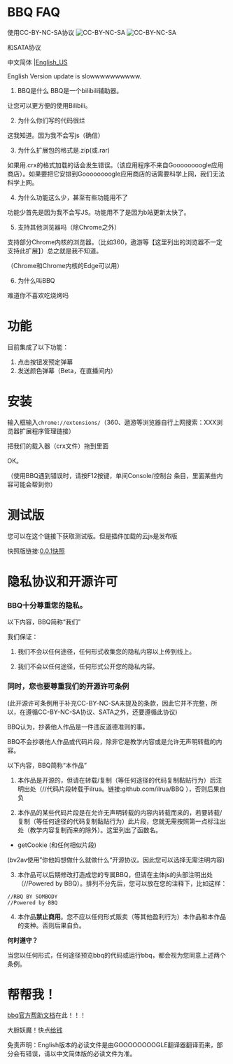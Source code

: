 # BBQ FAQ
使用CC-BY-NC-SA协议
![CC-BY-NC-SA](https://ftp.bmp.ovh/imgs/2021/02/df22baa994decdf5.png)
![CC-BY-NC-SA](https://ftp.bmp.ovh/imgs/2021/02/b71d5f70bd1f17a4.png)

和SATA协议

中文简体 |[English_US](https://github.com/ilrua/BBQ/blob/main/en_us.md)

English Version update is slowwwwwwwwww.
1. BBQ是什么
BBQ是一个bilibili辅助器。

让您可以更方便的使用Bilibili。

2. 为什么你们写的代码很烂

这我知道。因为我不会写js（确信）

3. 为什么扩展包的格式是.zip(或.rar)

如果用.crx的格式加载的话会发生错误。（该应用程序不来自Goooooooogle应用商店）。如果要把它安排到Goooooooogle应用商店的话需要科学上网，我们无法科学上网。

4. 为什么功能这么少，甚至有些功能用不了

功能少首先是因为我不会写JS。功能用不了是因为b站更新太快了。

5. 支持其他浏览器吗（除Chrome之外）

支持部分Chrome内核的浏览器。（比如360，遨游等【这里列出的浏览器不一定支持此扩展】）总之就是我不知道。

（Chrome和Chrome内核的Edge可以用）

6. 为什么叫BBQ

难道你不喜欢吃烧烤吗
# 功能
目前集成了以下功能：
1. 点击按钮发预定弹幕
2. 发送颜色弹幕（Beta，在直播间内）

# 安装

输入框输入`chrome://extensions/`（360、遨游等浏览器自行上网搜索：XXX浏览器扩展程序管理链接）

把我们的载入器（crx文件）拖到里面

OK。

（使用BBQ遇到错误时，请按F12按键，单间Console/控制台 条目，里面某些内容可能会帮到你）


# 测试版

您可以在这个链接下获取测试版。但是插件加载的云js是发布版

快照版链接:[0.0.1快照](https://github.com/ilrua/BBQ/blob/main/flashpic/bbq0.0.1.crx)

# 隐私协议和开源许可

### **BBQ十分尊重您的隐私。**

以下内容，BBQ简称“我们”

我们保证：

1. 我们不会以任何途径，任何形式收集您的隐私内容以上传到线上。

2. 我们不会以任何途径，任何形式公开您的隐私内容。

### 同时，您也要尊重我们的**开源许可条例**

(此开源许可条例用于补充CC-BY-NC-SA未提及的条款，因此它并不完整，所以，在遵循CC-BY-NC-SA协议、SATA之外，还要遵循此协议)

BBQ认为，抄袭他人作品是一件违反道德准则的事。

BBQ不会抄袭他人作品或代码片段，除非它是教学内容或是允许无声明转载的内容。

以下内容，BBQ简称“本作品”

1. 本作品是开源的，但请在转载/复制（等任何途径的代码复制黏贴行为）后注明出处（//代码片段转载于ilrua。链接:github.com/ilrua/BBQ ），否则后果自负

2. 本作品的某些代码片段是在允许无声明转载的内容内转载而来的，若要转载/复制（等任何途径的代码复制黏贴行为）此片段，您就无需按照第一点标注出处（教学内容复制而来的除外）。这里列出了函数名。

* getCookie (和任何相似片段)

(bv2av使用”你他妈想做什么就做什么“开源协议。因此您可以选择无需注明内容)

3. 本作品可以后期修改打造成您的专属BBQ，但请在主体js的头部注明出处（//Powered by BBQ）。排列不分先后，您可以放在您的注释下，比如这样：

```
//RBQ BY SOMBODY
//Powered by BBQ
```

4. 本作品**禁止商用**。您不应以任何形式贩卖（等其他盈利行为）本作品和本作品的变种。否则后果自负。

**何时遵守？**

当您以任何形式，任何途径预览bbq的代码或运行bbq，都会视为您同意上述两个条例。

# 帮帮我！

[bbq官方帮助文档](https://github.com/ilrua/BBQ/blob/main/doc/help.md)在此！！！

大胆妖魔！快点[给钱](https://afdian.net/@jvaux)

免责声明：English版本的必读文件是由GOOOOOOOOGLE翻译器翻译而来，部分会有错误，请以中文简体版的必读文件为准。
